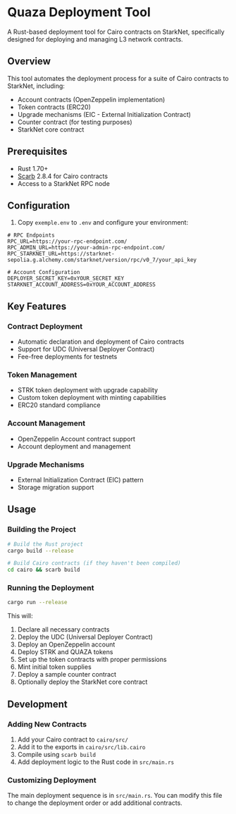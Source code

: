# Quaza Deployment Tool

A Rust-based deployment tool for Cairo contracts on StarkNet, specifically designed for deploying and managing L3 network contracts.

## Overview

This tool automates the deployment process for a suite of Cairo contracts to StarkNet, including:

- Account contracts (OpenZeppelin implementation)
- Token contracts (ERC20)
- Upgrade mechanisms (EIC - External Initialization Contract)
- Counter contract (for testing purposes)
- StarkNet core contract

## Prerequisites

- Rust 1.70+ 
- [Scarb](https://github.com/software-mansion/scarb) 2.8.4 for Cairo contracts
- Access to a StarkNet RPC node

## Configuration

1. Copy `exemple.env` to `.env` and configure your environment:

```
# RPC Endpoints
RPC_URL=https://your-rpc-endpoint.com/
RPC_ADMIN_URL=https://your-admin-rpc-endpoint.com/
RPC_STARKNET_URL=https://starknet-sepolia.g.alchemy.com/starknet/version/rpc/v0_7/your_api_key

# Account Configuration
DEPLOYER_SECRET_KEY=0xYOUR_SECRET_KEY
STARKNET_ACCOUNT_ADDRESS=0xYOUR_ACCOUNT_ADDRESS
```

## Key Features

### Contract Deployment
- Automatic declaration and deployment of Cairo contracts
- Support for UDC (Universal Deployer Contract)
- Fee-free deployments for testnets

### Token Management
- STRK token deployment with upgrade capability
- Custom token deployment with minting capabilities
- ERC20 standard compliance

### Account Management
- OpenZeppelin Account contract support
- Account deployment and management

### Upgrade Mechanisms
- External Initialization Contract (EIC) pattern
- Storage migration support

## Usage

### Building the Project

```bash
# Build the Rust project
cargo build --release

# Build Cairo contracts (if they haven't been compiled)
cd cairo && scarb build
```

### Running the Deployment

```bash
cargo run --release
```

This will:
1. Declare all necessary contracts
2. Deploy the UDC (Universal Deployer Contract)
3. Deploy an OpenZeppelin account
4. Deploy STRK and QUAZA tokens
5. Set up the token contracts with proper permissions
6. Mint initial token supplies
7. Deploy a sample counter contract
8. Optionally deploy the StarkNet core contract

## Development

### Adding New Contracts

1. Add your Cairo contract to `cairo/src/`
2. Add it to the exports in `cairo/src/lib.cairo`
3. Compile using `scarb build`
4. Add deployment logic to the Rust code in `src/main.rs`

### Customizing Deployment

The main deployment sequence is in `src/main.rs`. You can modify this file to change the deployment order or add additional contracts.
